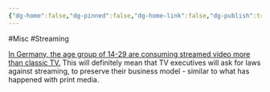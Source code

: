 ```yaml
---
{"dg-home":false,"dg-pinned":false,"dg-home-link":false,"dg-publish":true,"tags":["dgblip"],"created-date":"2019-09-10T00:00:00","disabled rules":["yaml-title","yaml-title-alias","file-name-heading"],"title":"philipp @ 2019-09-10","dg-permalink":"2019/09/10/streaming-surpasses-classic-tv/","updated-date":"2025-04-30T22:27:35","dg-path":"blips/2019-09-10-streaming-surpasses-classic-tv.md","permalink":"/2019/09/10/streaming-surpasses-classic-tv/","dgPassFrontmatter":true}
---
```



#Misc #Streaming

[In Germany, the age group of 14-29 are consuming streamed video more than classic TV.](https://meedia.de/2019/09/06/ard-zdf-studie-netflix-youtube-co-haben-bei-den-14-bis-29-jaehrigen-das-fernsehen-ueberholt/) This will definitely mean that TV executives will ask for laws against streaming, to preserve their business model - similar to what has happened with print media.



